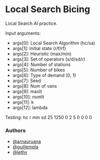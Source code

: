 

# Local Search Bicing

Local Search AI practice.

Input arguments:
* args[0]: Local Search Algorithm (hc/sa)
* args[1]: Initial state (r/f/rf)
* args[2]: Heuristic (max/min)
* args[3]: Set of operators (s/d/sd/r)
* args[4]: Number of stations
* args[5]: Number of bikes
* args[6]: Type of demand (0, 1)
* args[7]: Seed
* args[8]: Num of vans
* args[9]: maxIt
* args[10]: numIt
* args[11]: k
* args[12]: lambda

Testing: 
hc r min sd 25 1250 0 2 5 0 0 0 0


### Authors

- [@arnauruana](https://github.com/arnauruana)
- [@guillempla](https://github.com/guillempla)
- [@lethv](https://github.com/lethv)
